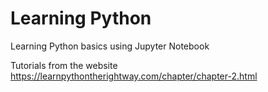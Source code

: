 # Learning Python
Learning Python basics using Jupyter Notebook

Tutorials from the website https://learnpythontherightway.com/chapter/chapter-2.html

